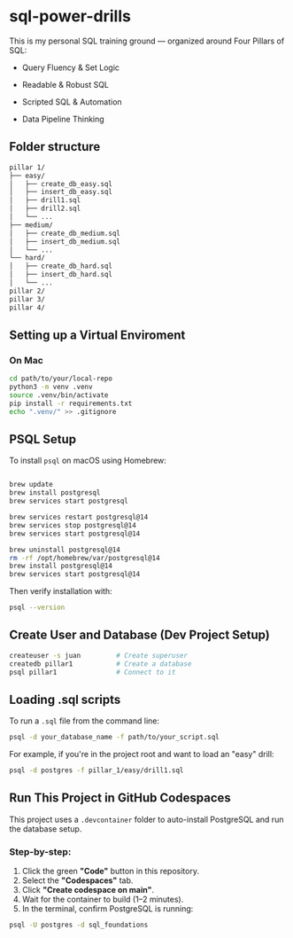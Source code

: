 # sql-power-drills

This is my personal SQL training ground — organized around Four Pillars of SQL:

- Query Fluency & Set Logic

- Readable & Robust SQL

- Scripted SQL & Automation

- Data Pipeline Thinking


## Folder structure

```bash
pillar 1/
├── easy/
│   ├── create_db_easy.sql
│   ├── insert_db_easy.sql
│   ├── drill1.sql
│   ├── drill2.sql
│   └── ...
├── medium/
│   ├── create_db_medium.sql
│   ├── insert_db_medium.sql
│   └── ...
└── hard/
│   ├── create_db_hard.sql
│   ├── insert_db_hard.sql
│   └── ...
pillar 2/
pillar 3/
pillar 4/
```
## Setting up a Virtual Enviroment

### On Mac

```bash
cd path/to/your/local-repo
python3 -m venv .venv
source .venv/bin/activate
pip install -r requirements.txt
echo ".venv/" >> .gitignore
```

## PSQL Setup

To install `psql` on macOS using Homebrew:

```bash

brew update
brew install postgresql
brew services start postgresql

brew services restart postgresql@14
brew services stop postgresql@14
brew services start postgresql@14

brew uninstall postgresql@14
rm -rf /opt/homebrew/var/postgresql@14
brew install postgresql@14
brew services start postgresql@14

```

Then verify installation with:

```bash
psql --version
```

## Create User and Database (Dev Project Setup)

```bash
createuser -s juan         # Create superuser
createdb pillar1           # Create a database
psql pillar1               # Connect to it
```
## Loading .sql scripts

To run a `.sql` file from the command line:

```bash
psql -d your_database_name -f path/to/your_script.sql
```

For example, if you're in the project root and want to load an "easy" drill:

```bash
psql -d postgres -f pillar_1/easy/drill1.sql

```

## Run This Project in GitHub Codespaces

This project uses a `.devcontainer` folder to auto-install PostgreSQL and run the database setup.

### Step-by-step:

1. Click the green **"Code"** button in this repository.
2. Select the **"Codespaces"** tab.
3. Click **"Create codespace on main"**.
4. Wait for the container to build (1–2 minutes).
5. In the terminal, confirm PostgreSQL is running:
```bash
psql -U postgres -d sql_foundations
```
